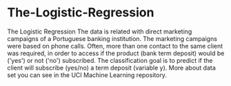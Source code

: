 # The-Logistic-Regression
The Logistic Regression
The data is related with direct marketing campaigns of a Portuguese banking institution.
The marketing campaigns were based on phone calls. Often, more than one contact to the same client was required, 
in order to access if the product (bank term deposit) would be ('yes') or not ('no') subscribed. 
The classification goal is to predict if the client will subscribe (yes/no) a term deposit (variable y).
More about data set you can see in the UCI Machine Learning repository.
